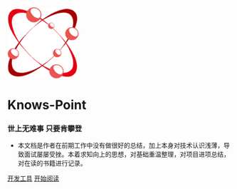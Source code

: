 <img width="160px"  bor src="./static/knows-point.png">

# **Knows-Point**
### 世上无难事  只要肯攀登

- 本文档是作者在前期工作中没有做很好的总结，加上本身对技术认识浅薄，导致面试屡屡受挫。本着求知向上的思想，对基础重温整理，对项目进项总结，对在读的书籍进行记录。


[开发工具](<https://tzcteddy.github.io/toolkit/dist/#/>)
[开始阅读](README.md)
